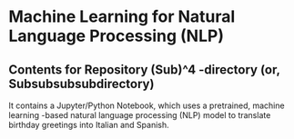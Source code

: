 #	Machine Learning for Natural Language Processing (NLP)


##	Contents for Repository (Sub)^4 -directory (or, Subsubsubsubdirectory)


It contains a Jupyter/Python Notebook, which uses a pretrained, machine learning -based natural language processing (NLP) model to translate birthday greetings into Italian and Spanish.


